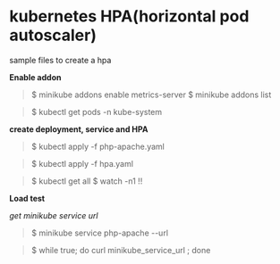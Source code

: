 # kubernetes HPA(horizontal pod autoscaler)
sample files to create a hpa

__Enable addon__
>$ minikube addons enable metrics-server
>$ minikube addons list


>$ kubectl get pods -n kube-system


__create deployment, service and HPA__

>$ kubectl apply -f php-apache.yaml

>$ kubectl apply -f hpa.yaml

>$ kubectl get all
>$ watch -n1 !!

__Load test__

_get minikube service url_
>$ minikube service php-apache --url

>$ while true; do curl minikube_service_url ; done

